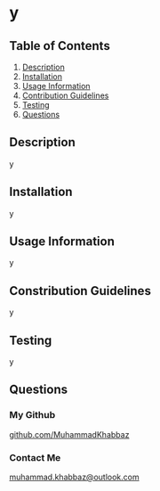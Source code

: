 # y
## Table of Contents
1. [Description](#description) 
2. [Installation](#installation)
3. [Usage Information](#usage-information)
4. [Contribution Guidelines](#contribution-guidelines)
5. [Testing](#testing)
6. [Questions](#questions)
## Description
y
## Installation
y
## Usage Information
y
## Constribution Guidelines
y
## Testing
y
## Questions
### My Github
[github.com/MuhammadKhabbaz](https://github.com/MuhammadKhabbaz)
### Contact Me
muhammad.khabbaz@outlook.com